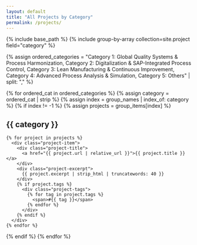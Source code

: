 ```yaml
---
layout: default
title: "All Projects by Category"
permalink: /projects/
---
```


{% include base_path %}
{% include group-by-array collection=site.project field="category" %}

<style>
  .project-item {
    border-left: 5px solid #2a7ae2;
    border: 1px solid #ddd;
    background: #fefefe;
    padding: 15px;
    margin-bottom: 20px;
    border-radius: 6px;
  }
  .project-title {
    font-weight: 700;
    font-size: 1.3em;
    margin-bottom: 8px;
  }
  .project-tags {
    margin-top: 10px;
    font-size: 0.9em;
    color: #555;
  }
  .project-tags span {
    background-color: #e3e3e3;
    border-radius: 3px;
    padding: 2px 8px;
    margin-right: 6px;
    display: inline-block;
  }
</style>

{% assign ordered_categories = 
  "Category 1: Global Quality Systems & Process Harmonization,
   Category 2: Digitalization & SAP-Integrated Process Control,
   Category 3: Lean Manufacturing & Continuous Improvement,
   Category 4: Advanced Process Analysis & Simulation,
   Category 5: Others" | split: "," %}

{% for ordered_cat in ordered_categories %}
  {% assign category = ordered_cat | strip %}
  {% assign index = group_names | index_of: category %}
  {% if index != -1 %}
    {% assign projects = group_items[index] %}
    <h2 id="{{ category | slugify }}" class="archive__subtitle">{{ category }}</h2>
    
    {% for project in projects %}
      <div class="project-item">
        <div class="project-title">
          <a href="{{ project.url | relative_url }}">{{ project.title }}</a>
        </div>
        <div class="project-excerpt">
          {{ project.excerpt | strip_html | truncatewords: 40 }}
        </div>
        {% if project.tags %}
          <div class="project-tags">
            {% for tag in project.tags %}
              <span>#{{ tag }}</span>
            {% endfor %}
          </div>
        {% endif %}
      </div>
    {% endfor %}
  {% endif %}
{% endfor %}
